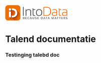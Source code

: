 
![alt text](https://github.com/MarkPlatvoet/markplatvoet.github.io/blob/main/InToData_rgb_kleur_LR.png?raw=true)

# Talend documentatie


### Testinging talebd doc
